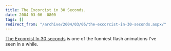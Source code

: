 ```yaml
---
title: The Excorcist in 30 Seconds.
date: 2004-03-06 -0800
tags: []
redirect_from: "/archive/2004/03/05/the-excorcist-in-30-seconds.aspx/"
---
```


[The Excorcist In 30
seconds](http://www.angryalien.com/0204/exorcistbunnies.html "The Excorcist In 30 seconds")
is one of the funniest flash animations I've seen in a while.

